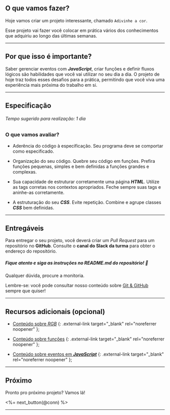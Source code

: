 ## O que vamos fazer?

Hoje vamos criar um projeto interessante, chamado `Adivinhe a cor`.

Esse projeto vai fazer você colocar em prática vários dos conhecimentos que adquiriu ao longo das últimas semanas.

---

## Por que isso é importante?

Saber gerenciar eventos com ***JavaScript***, criar funções e definir fluxos lógicos são habilidades que você vai utilizar no seu dia a dia. O projeto de hoje traz todos esses desafios para a prática, permitindo que você viva uma experiência mais próxima do trabalho em si.

---

## Especificação

###### Tempo sugerido para realização: 1 dia

### O que vamos avaliar?

* Aderência do código à especificação. Seu programa deve se comportar como especificado.

* Organização do seu código. Quebre seu código em funções. Prefira funções pequenas, simples e bem definidas a funções grandes e complexas.

* Sua capacidade de estruturar corretamente uma página ***HTML***. Utilize as tags corretas nos contextos apropriados. Feche sempre suas tags e aninhe-as corretamente.

* A estruturação do seu ***CSS***. Evite repetição. Combine e agrupe classes ***CSS*** bem definidas.

---

## Entregáveis

Para entregar o seu projeto, você deverá criar um _Pull Request_ para um repositório no **GitHub**. Consulte o **canal do Slack da turma** para obter o endereço do repositório.

##### Fique atento e siga as instruções no README.md do repositório! 🥺

Qualquer dúvida, procure a monitoria.

Lembre-se: você pode consultar nosso conteúdo sobre [Git & GitHub](/fundamentals/git) sempre que quiser!

---

## Recursos adicionais (opcional)

- [Conteúdo sobre _RGB_](https://www.w3schools.com/colors/colors_rgb.asp) {: .external-link target="_blank" rel="noreferrer noopener" };

- [Conteúdo sobre funções](https://www.w3schools.com/cssref/func_rgb.asp) {: .external-link target="_blank" rel="noreferrer noopener" };

- [Conteúdo sobre eventos em ***JavaScript***](https://www.w3schools.com/js/js_events.asp) {: .external-link target="_blank" rel="noreferrer noopener" };

---

## Próximo

Pronto pro próximo projeto? Vamos lá!

<%= next_button(@conn) %>

---

